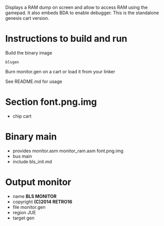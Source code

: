 Displays a RAM dump on screen and allow to access RAM using the gamepad.
It also embeds BDA to enable debugger.
This is the standalone genesis cart version.

Instructions to build and run
=============================

Build the binary image

    blsgen

Burn monitor.gen on a cart or load it from your linker

See README.md for usage

Section font.png.img
====================

 - chip cart

Binary main
===========

 - provides monitor.asm monitor_ram.asm font.png.img
 - bus main
 - include bls_init.md

Output monitor
==============

 - name **BLS MONITOR**
 - copyright **(C)2014 RETRO16**
 - file monitor.gen
 - region JUE
 - target gen

